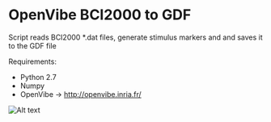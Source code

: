 # OpenVibe BCI2000 to GDF
Script reads BCI2000 *.dat files, generate stimulus markers and and saves it to the GDF file

Requirements:

* Python 2.7
* Numpy
* OpenVibe -> http://openvibe.inria.fr/



![Alt text](http://i67.tinypic.com/2wf3d4x.png)
